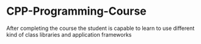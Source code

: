 CPP-Programming-Course
======================

After completing the course the student is capable to learn to use different kind of class libraries and application frameworks